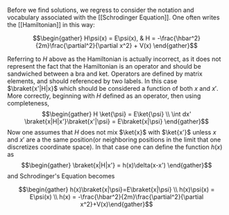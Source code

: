 Before we find solutions, we regress to consider the notation and vocabulary associated with the [[Schrodinger Equation]]. One often writes the [[Hamiltonian]] in this way: 

$$\begin{gather} H\psi(x) = E\psi(x), & H = -\frac{\hbar^2}{2m}\frac{\partial^2}{\partial x^2} + V(x) \end{gather}$$

Referring to $H$ above as the Hamiltonian is actually incorrect, as it does not represent the fact that the Hamiltonian is an operator and should be sandwiched between a bra and ket. Operators are defined by matrix elements, and should referenced by two labels. In this case $\braket{x'|H|x}$ which should be considered a function of both $x$ and $x'$. More correctly, beginning with $H$ defined as an operator, then using completeness, $$\begin{gather} H \ket{\psi} = E\ket{\psi} \\ \int dx' \braket{x|H|x'}\braket{x'|\psi} = E\braket{x|\psi} \end{gather}$$
Now one assumes that $H$ does not mix $\ket{x}$ with $\ket{x'}$ unless $x$ and $x'$ are a the same position(or neighboring positions in the limit that one discretizes coordinate space). In that case one can define the function $h(x)$ as $$\begin{gather} \braket{x|H|x'} = h(x)\delta(x-x') \end{gather}$$ and Schrodinger's Equation becomes 

$$\begin{gather} h(x)\braket{x|\psi}=E\braket{x|\psi} \\ h(x)\psi(x) = E\psi(x) \\ h(x) = -\frac{\hbar^2}{2m}\frac{\partial^2}{\partial x^2}+V(x)\end{gather}$$
